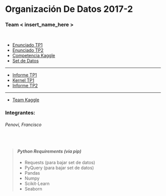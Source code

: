 # Organización De Datos 2017-2
### Team &lt; insert_name_here &gt;
<br>

+ [Enunciado TP1](https://docs.google.com/document/d/1XQ0WWPhBURmd5r1Ld2khMsSJymPKYoZd_FUvLHqhkWA/edit "Entrega 25/09")
+ [Enunciado TP2](https://docs.google.com/document/d/1YjoAhQ6mtBps9aauOvNzTMTpFv6I6_I2Y-2xsWDwSrU/edit "Entrega 27/11")
+ [Competencia Kaggle](https://inclass.kaggle.com/c/properati "Properati")
+ [Set de Datos](http://www.properati.com.ar/data/ "Ventas Properati")

___
+ [Informe TP1](https://docs.google.com/document/d/1-1VYZItsWMwpkfpuQdgLBDwoBWiMRaTdPiu01bAYOmM/edit?usp=sharing "Análisis Exploratorio")
+ [Kernel TP1](https://github.com/fpenovi/BArealEstatePricing/blob/master/notebooks/00%20-%20Hello_TP.ipynb "Notebook Análisis Exploratorio")
+ [Informe TP2](https://docs.google.com/document/d/19Rs8SzdZ3O7Q2dRUgmIxvfE0gCrDb9f-HIBK_Js5rQc/edit?usp=sharing "Machine Learning")
___

+ [Team Kaggle](https://www.falta-agregar.com "Team A definir")

### Integrantes:
###### Penovi, Francisco

<br>

> #### *Python Requirements (via pip)*
> + Requests (para bajar set de datos)
> + PyQuery (para bajar set de datos)
> + Pandas
> + Numpy
> + Scikit-Learn
> + Seaborn
